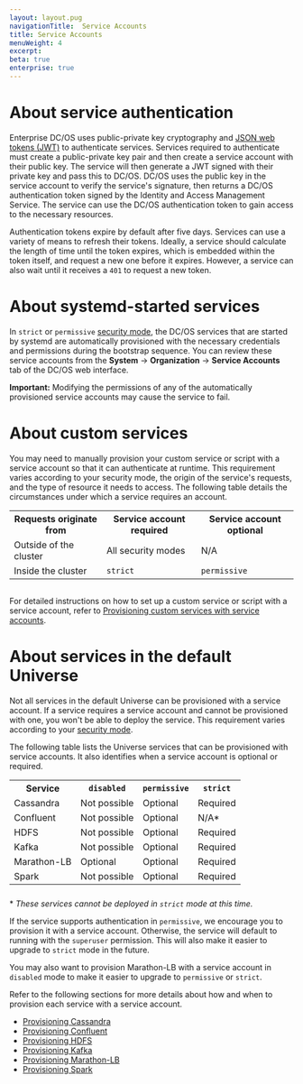 ```yaml
---
layout: layout.pug
navigationTitle:  Service Accounts
title: Service Accounts
menuWeight: 4
excerpt:
beta: true
enterprise: true
---
```





# About service authentication

Enterprise DC/OS uses public-private key cryptography and [JSON web tokens (JWT)](https://jwt.io/introduction/) to authenticate services. Services required to authenticate must  create a public-private key pair and then create a service account with their public key. The service will then generate a JWT signed with their private key and pass this to DC/OS. DC/OS uses the public key in the service account to verify the service's signature, then returns a DC/OS authentication token signed by the Identity and Access Management Service. The service can use the DC/OS authentication token to gain access to the necessary resources.

Authentication tokens expire by default after five days. Services can use a variety of means to refresh their tokens. Ideally, a service should calculate the length of time until the token expires, which is embedded within the token itself, and request a new one before it expires. However, a service can also wait until it receives a `401` to request a new token. 


# About systemd-started services

In `strict` or `permissive` [security mode](/1.8/administration/installing/ent/custom/configuration-parameters/#security), the DC/OS services that are started by systemd are automatically provisioned with the necessary credentials and permissions during the bootstrap sequence. You can review these service accounts from the **System** -> **Organization** -> **Service Accounts** tab of the DC/OS web interface. 

**Important:** Modifying the permissions of any of the automatically provisioned service accounts may cause the service to fail.


# <a name="user-service-auth"></a>About custom services

You may need to manually provision your custom service or script with a service account so that it can authenticate at runtime. This requirement varies according to your security mode, the origin of the service's requests, and the type of resource it needs to access. The following table details the circumstances under which a service requires an account.

<table class ="table" STYLE="margin-bottom: 30px;">
  <tr>
    <th>
      Requests originate from
    </th>
    <th>
      Service account required
    </th>
    <th>
      Service account optional
    </th>
  </tr>
  <tr>
    <td>
      Outside of the cluster
    </td>
    <td>
      All security modes
    </td>
    <td>
      N/A
    </td>
  </tr> 
  <tr>
    <td>
      Inside the cluster
    </td>
    <td>
      <code>strict</code> 
    </td>
    <td>
      <code>permissive</code>
  </tr>
</table>

For detailed instructions on how to set up a custom service or script with a service account, refer to [Provisioning custom services with service accounts](/1.8/administration/id-and-access-mgt/service-auth/custom-service-auth/).


# <a name="universe-service-auth"></a>About services in the default Universe

Not all services in the default Universe can be provisioned with a service account. If a service requires a service account and cannot be provisioned with one, you won't be able to deploy the service. This requirement varies according to your [security mode](/1.8/administration/installing/ent/custom/configuration-parameters/#security).

The following table lists the Universe services that can be provisioned with service accounts. It also identifies when a service account is optional or required.

<table class="table" STYLE="margin-bottom: 25px;">
  <tr>
    <th>
      Service
    </th>
    <th>
      <code>disabled</code>
    </th>
    <th>
      <code>permissive</code>
    </th>
    <th>
      <code>strict</code>
    </th>
  </tr>
  <tr>
    <td>
      Cassandra
    </td>
    <td>
      Not possible
    </td>
    <td>
      Optional
    </td>
    <td>
      Required
    </td>
  </tr>
    <tr>
    <td>
      Confluent
    </td>
    <td>
      Not possible
    </td>
    <td>
      Optional
    </td>
    <td>
      N/A*
    </td>
  </tr>
  <tr>
    <td>
      HDFS
    </td>
    <td>
      Not possible
    </td>
    <td>
      Optional
    </td>
    <td>
      Required
    </td>
  </tr>
  <tr>
    <td>
      Kafka
    </td>
    <td>
      Not possible
    </td>
    <td>
      Optional
    </td>
    <td>
      Required
    </td>
  </tr>
  <tr>
    <td>
      Marathon-LB
    </td>
    <td>
      Optional
    </td>
    <td>
      Optional
    </td>
    <td>
      Required
    </td>
  </tr>
  <tr>
    <td>
      Spark
    </td>
    <td>
      Not possible
    </td>
    <td>
      Optional
    </td>
    <td>
      Required
    </td>
  </tr>
</table>

\* *These services cannot be deployed in `strict` mode at this time.*

If the service supports authentication in `permissive`, we encourage you to provision it with a service account. Otherwise, the service will default to running with the `superuser` permission. This will also make it easier to upgrade to `strict` mode in the future.

You may also want to provision Marathon-LB with a service account in `disabled` mode to make it easier to upgrade to `permissive` or `strict`.

Refer to the following sections for more details about how and when to provision each service with a service account.

- [Provisioning Cassandra](/1.8/administration/id-and-access-mgt/service-auth/cass-auth/)
- [Provisioning Confluent](/1.8/administration/id-and-access-mgt/service-auth/confluent-auth/)
- [Provisioning HDFS](/1.8/administration/id-and-access-mgt/service-auth/hdfs-auth/)
- [Provisioning Kafka](/1.8/administration/id-and-access-mgt/service-auth/kafka-auth/)
- [Provisioning Marathon-LB](/1.8/administration/id-and-access-mgt/service-auth/mlb-auth/)
- [Provisioning Spark](/1.8/administration/id-and-access-mgt/service-auth/spark-auth/)